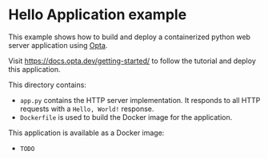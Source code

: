# Hello Application example

This example shows how to build and deploy a containerized python web server
application using [Opta](https://github.com/run-x/opta).

Visit https://docs.opta.dev/getting-started/
to follow the tutorial and deploy this application.

This directory contains:

- `app.py` contains the HTTP server implementation. It responds to all HTTP
  requests with a  `Hello, World!` response.
- `Dockerfile` is used to build the Docker image for the application.

This application is available as a Docker image:

- `TODO`
